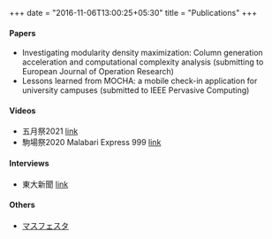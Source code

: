 +++
date = "2016-11-06T13:00:25+05:30"
title = "Publications"
+++

#### Papers

* Investigating modularity density maximization: Column generation acceleration and computational complexity analysis (submitting to European Journal of Operation Research)
* Lessons learned from MOCHA: a mobile check-in application for university campuses (submitted to IEEE Pervasive Computing)

#### Videos
* 五月祭2021 [link](https://www.youtube.com/watch?v=u07cxDtxN-o)
* 駒場祭2020 Malabari Express 999 [link](https://www.youtube.com/watch?v=d9ymiS7msO0)

#### Interviews
* 東大新聞 [link](https://www.todaishimbun.org/koukigakuseiseikatsu20210619/)

#### Others
* [マスフェスタ](https://otemae-hs.ed.jp/ssh/dat/2015mathfesta_report.pdf)